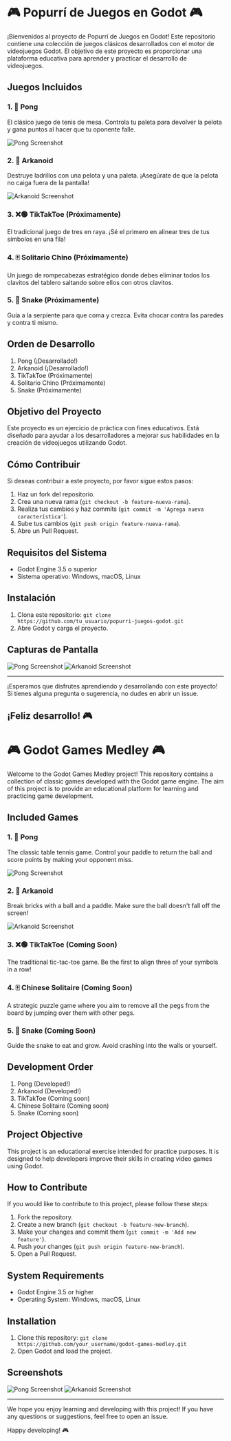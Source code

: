 # 🎮 Popurrí de Juegos en Godot 🎮

¡Bienvenidos al proyecto de Popurrí de Juegos en Godot! Este repositorio contiene una colección de juegos clásicos desarrollados con el motor de videojuegos Godot. El objetivo de este proyecto es proporcionar una plataforma educativa para aprender y practicar el desarrollo de videojuegos.

## Juegos Incluidos

### 1. 🏓 Pong
El clásico juego de tenis de mesa. Controla tu paleta para devolver la pelota y gana puntos al hacer que tu oponente falle.

![Pong Screenshot](ScreenShots/SS_Pong.png)

### 2. 🧱 Arkanoid
Destruye ladrillos con una pelota y una paleta. ¡Asegúrate de que la pelota no caiga fuera de la pantalla!

![Arkanoid Screenshot](ScreenShots/SS_Arkanoid.png)

### 3. ❌🟢 TikTakToe (Próximamente)
El tradicional juego de tres en raya. ¡Sé el primero en alinear tres de tus símbolos en una fila!

### 4. 🀄 Solitario Chino (Próximamente)
Un juego de rompecabezas estratégico donde debes eliminar todos los clavitos del tablero saltando sobre ellos con otros clavitos.

### 5. 🐍 Snake (Próximamente)
Guía a la serpiente para que coma y crezca. Evita chocar contra las paredes y contra ti mismo.

## Orden de Desarrollo
1. Pong (¡Desarrollado!)
2. Arkanoid (¡Desarrollado!)
3. TikTakToe (Próximamente)
4. Solitario Chino (Próximamente)
5. Snake (Próximamente)

## Objetivo del Proyecto
Este proyecto es un ejercicio de práctica con fines educativos. Está diseñado para ayudar a los desarrolladores a mejorar sus habilidades en la creación de videojuegos utilizando Godot.

## Cómo Contribuir
Si deseas contribuir a este proyecto, por favor sigue estos pasos:

1. Haz un fork del repositorio.
2. Crea una nueva rama (`git checkout -b feature-nueva-rama`).
3. Realiza tus cambios y haz commits (`git commit -m 'Agrega nueva característica'`).
4. Sube tus cambios (`git push origin feature-nueva-rama`).
5. Abre un Pull Request.

## Requisitos del Sistema
- Godot Engine 3.5 o superior
- Sistema operativo: Windows, macOS, Linux

## Instalación
1. Clona este repositorio: `git clone https://github.com/tu_usuario/popurri-juegos-godot.git`
2. Abre Godot y carga el proyecto.

## Capturas de Pantalla

![Pong Screenshot](ScreenShots/SS_Pong.png)
![Arkanoid Screenshot](ScreenShots/SS_Arkanoid.png)

---

¡Esperamos que disfrutes aprendiendo y desarrollando con este proyecto! Si tienes alguna pregunta o sugerencia, no dudes en abrir un issue.

¡Feliz desarrollo! 🎮
-------------------------------------------------------------------------------------------------------------------------------------------------------------------------------------

# 🎮 Godot Games Medley 🎮

Welcome to the Godot Games Medley project! This repository contains a collection of classic games developed with the Godot game engine. The aim of this project is to provide an educational platform for learning and practicing game development.

## Included Games

### 1. 🏓 Pong
The classic table tennis game. Control your paddle to return the ball and score points by making your opponent miss.

![Pong Screenshot](ScreenShots/SS_Pong.png)

### 2. 🧱 Arkanoid
Break bricks with a ball and a paddle. Make sure the ball doesn't fall off the screen!

![Arkanoid Screenshot](ScreenShots/SS_Arkanoid.png)

### 3. ❌🟢 TikTakToe (Coming Soon)
The traditional tic-tac-toe game. Be the first to align three of your symbols in a row!

### 4. 🀄 Chinese Solitaire (Coming Soon)
A strategic puzzle game where you aim to remove all the pegs from the board by jumping over them with other pegs.

### 5. 🐍 Snake (Coming Soon)
Guide the snake to eat and grow. Avoid crashing into the walls or yourself.

## Development Order
1. Pong (Developed!)
2. Arkanoid (Developed!)
3. TikTakToe (Coming soon)
4. Chinese Solitaire (Coming soon)
5. Snake (Coming soon)

## Project Objective
This project is an educational exercise intended for practice purposes. It is designed to help developers improve their skills in creating video games using Godot.

## How to Contribute
If you would like to contribute to this project, please follow these steps:

1. Fork the repository.
2. Create a new branch (`git checkout -b feature-new-branch`).
3. Make your changes and commit them (`git commit -m 'Add new feature'`).
4. Push your changes (`git push origin feature-new-branch`).
5. Open a Pull Request.

## System Requirements
- Godot Engine 3.5 or higher
- Operating System: Windows, macOS, Linux

## Installation
1. Clone this repository: `git clone https://github.com/your_username/godot-games-medley.git`
2. Open Godot and load the project.

## Screenshots

![Pong Screenshot](ScreenShots/SS_Pong.png)
![Arkanoid Screenshot](ScreenShots/SS_Arkanoid.png)

---

We hope you enjoy learning and developing with this project! If you have any questions or suggestions, feel free to open an issue.

Happy developing! 🎮
